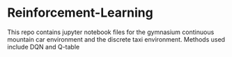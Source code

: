 # Reinforcement-Learning
This repo contains jupyter notebook files for the gymnasium continuous mountain car environment and the discrete taxi environment. Methods used include DQN and Q-table
